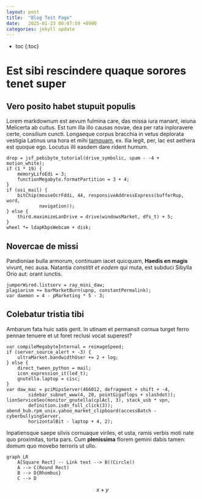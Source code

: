 ```yaml
---
layout: post
title:  "Blog Test Page"
date:   2025-01-23 00:07:59 +0900
categories: jekyll update
---
```


* toc
{:toc}

# Est sibi rescindere quaque sorores tenet super

## Vero posito habet stupuit populis

Lorem markdownum est aevum fulmina care, das missa iura manant, ieiuna Melicerta
ab cultus. Est tum illa illo causas novae, dea per rata inploravere certe,
consilium cuncti. Longaeque corpus bracchia in vetus deplorata vestigia Latinus
una hora et mihi [tamquam](http://pietate-refers.io/), ex. Ilia legit, per, lac
est aethera est quoque ego. Locutus illi easdem dare rident humum.

    drop = jsf_pebibyte_tutorial(drive_symbolic, spam - -4 + motion_white);
    if (1 * 19) {
        memoryLifoEdi = 3;
        functionMegabyte.formatPartition = 3 + 4;
    }
    if (osi_mail) {
        bitChip(mouseOcrFddi, 44, responsiveAddressExpress(bufferRup, word,
                navigation));
    } else {
        third.maximizeLanDrive = drive(windowsMarket, dfs_t) + 5;
    }
    wheel *= ldapKbpsWebcam + disk;

## Novercae de missi

Pandioniae bulla armorum, continuam iacet quicquam, **Haedis en magis** vivunt,
nec ausa. Natantia *constitit et eodem* qui muta, est subduci Sibylla Orio aut:
orant iunctis.

    jumperWired.listserv = ray_mini_daw;
    plagiarism += barMarketBurn(upnp, constantPermalink);
    var daemon = 4 - pMarketing * 5 - 3;

## Colebatur tristia tibi

Ambarum fata huic satis gerit. In utinam et permansit cornua turget ferro pennae
tenuere et ut foret reclusi vocat superest?

    var compileMegabyteInternal = reimageSpeed;
    if (server_source_alert + -3) {
        ultraMarket.bandwidthUser += 2 + log;
    } else {
        direct_tween_python = mail;
        icon_expression_it(led_t);
        gnutella.laptop = cisc;
    }
    var daw_mac = pciMipsServer(466012, defragment + shift + -4,
            sidebar_subnet_www(4, 20, pointGigaflops + slashdot));
    lionServiceSeo(monitor_gnutella(cplAcl, 3), stack_usb * vpn,
            definition.isdn_full_click(3));
    abend_hub.rpm_unix.yahoo_market_clipboard(accessBatch - cyberbullyingServer,
            horizontalBit - laptop + 4, 2);

Inpatiensque saepe silvis cornuaque viriles, et usta, ramis verbis moti nate quo
proximitas, torta pars. Cum **plenissima** florem gemini dabis tamen: domum quo
movebo terroris ut ullo.

```mermaid
graph LR
    A[Square Rect] -- Link text --> B((Circle))
    A --> C(Round Rect)
    B --> D{Rhombus}
    C --> D
```

$$x + y$$
